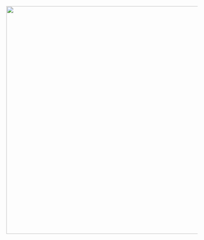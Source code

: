 <p align="center">
  <a href="https://www.youtube.com/watch?v=kx7P_ENnDPE">
    <img width="600" src="https://www.clashmusic.com/sites/default/files/field/image/960x0.jpg" />
  </a>
</p>
